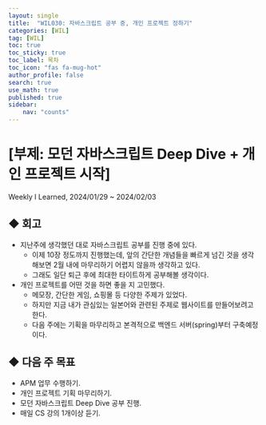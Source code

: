```yaml
---
layout: single
title:  "WIL030: 자바스크립트 공부 중, 개인 프로젝트 정하기"
categories: [WIL]
tag: [WIL] 
toc: true
toc_sticky: true
toc_label: 목차
toc_icon: "fas fa-mug-hot"
author_profile: false
search: true
use_math: true
published: true
sidebar:
    nav: "counts"
---
```


# [부제: 모던 자바스크립트 Deep Dive + 개인 프로젝트 시작]
Weekly I Learned, 2024/01/29 ~ 2024/02/03


## ◆ 회고
- 지난주에 생각했던 대로 자바스크립트 공부를 진행 중에 있다.
  - 이제 10장 정도까지 진행했는데, 앞의 간단한 개념들을 빠르게 넘긴 것을 생각해보면 2월 내에 마무리하기 어렵지 않을까 생각하고 있다.
  - 그래도 일단 퇴근 후에 최대한 타이트하게 공부해볼 생각이다.
- 개인 프로젝트를 어떤 것을 하면 좋을 지 고민했다.
  - 메모장, 간단한 게임, 쇼핑몰 등 다양한 주제가 있었다.
  - 하지만 지금 내가 관심있는 일본어와 관련된 주제로 웹사이트를 만들어보려고 한다.
  - 다음 주에는 기획을 마무리하고 본격적으로 백엔드 서버(spring)부터 구축예정이다.


## ◆ 다음 주 목표
- APM 업무 수행하기.
- 개인 프로젝트 기획 마무리하기.
- 모던 자바스크립트 Deep Dive 공부 진행.
- 매일 CS 강의 1개이상 듣기.
